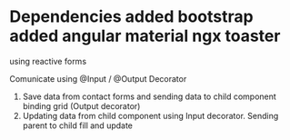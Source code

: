 Dependencies
added bootstrap
added angular material
ngx toaster
=========================================
using reactive forms

Comunicate using @Input / @Output Decorator

1. Save data from contact forms and sending data to child component binding grid (Output decorator)
2. Updating data from child component using Input decorator. Sending parent to child fill and update
